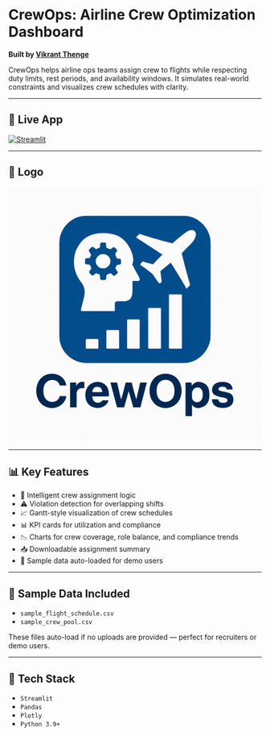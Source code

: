# CrewOps: Airline Crew Optimization Dashboard

**Built by [Vikrant Thenge](https://www.linkedin.com/in/vthenge)** 

CrewOps helps airline ops teams assign crew to flights while respecting duty limits, rest periods, and availability windows. It simulates real-world constraints and visualizes crew schedules with clarity.

---

## 🚀 Live App  
[![Streamlit](https://img.shields.io/badge/Live_App-Click_to_Open-green?logo=streamlit)](https://vikrantthenge-crewops.streamlit.app)

---

## 📸 Logo  
![CrewOps Logo](logo.png)

---

## 📊 Key Features

- 🧠 Intelligent crew assignment logic  
- ⚠️ Violation detection for overlapping shifts  
- 📈 Gantt-style visualization of crew schedules  
- 📊 KPI cards for utilization and compliance  
- 📉 Charts for crew coverage, role balance, and compliance trends  
- 📥 Downloadable assignment summary  
- 🧪 Sample data auto-loaded for demo users

---

## 📁 Sample Data Included

- `sample_flight_schedule.csv`  
- `sample_crew_pool.csv`  

These files auto-load if no uploads are provided — perfect for recruiters or demo users.

---

## 🧪 Tech Stack

- `Streamlit`  
- `Pandas`  
- `Plotly`  
- `Python 3.9+`
